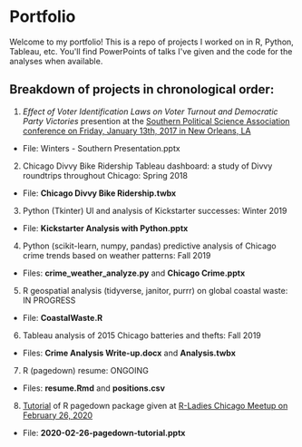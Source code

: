 # Portfolio

Welcome to my portfolio! This is a repo of projects I worked on in R, Python, Tableau, etc. You'll find PowerPoints of talks I've given and the code for the analyses when available.

## Breakdown of projects in chronological order:

1. *Effect of Voter Identification Laws on Voter Turnout and Democratic Party Victories* presention at the [Southern Political Science Association conference on Friday, January 13th, 2017 in New Orleans, LA](https://spsa.net/wp-content/uploads/2017/01/12.16.16.SPSA_.2017.Program.LR_.pdf)
  - File: Winters - Southern Presentation.pptx

2. Chicago Divvy Bike Ridership Tableau dashboard: a study of Divvy roundtrips throughout Chicago: Spring 2018
  - File: **Chicago Divvy Bike Ridership.twbx**

3. Python (Tkinter) UI and analysis of Kickstarter successes: Winter 2019
  - File: **Kickstarter Analysis with Python.pptx**

4. Python (scikit-learn, numpy, pandas) predictive analysis of Chicago crime trends based on weather patterns: Fall 2019
  - Files: **crime_weather_analyze.py** and **Chicago Crime.pptx**

5. R geospatial analysis (tidyverse, janitor, purrr) on global coastal waste: IN PROGRESS
  - File: **CoastalWaste.R**

6. Tableau analysis of 2015 Chicago batteries and thefts: Fall 2019
  - Files: **Crime Analysis Write-up.docx** and **Analysis.twbx**

7. R (pagedown) resume: ONGOING
  - Files: **resume.Rmd** and **positions.csv**

8. [Tutorial](https://docs.google.com/presentation/d/11IUbWg1UccnYdlKy60RwNWbjHZCy1XNb-YQ2X7DzG0g/edit#slide=id.p4) of R pagedown package given at [R-Ladies Chicago Meetup on February 26, 2020](https://www.meetup.com/rladies-chicago/events/268252477/)
  - File: **2020-02-26-pagedown-tutorial.pptx**
